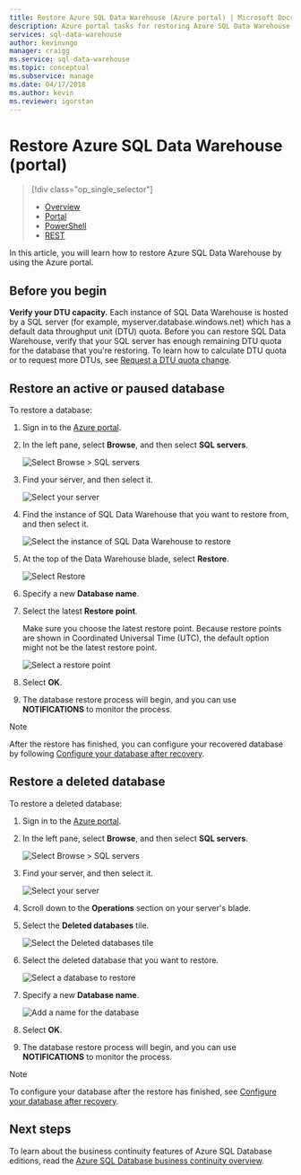 ```yaml
---
title: Restore Azure SQL Data Warehouse (Azure portal) | Microsoft Docs
description: Azure portal tasks for restoring Azure SQL Data Warehouse.
services: sql-data-warehouse
author: kevinvngo
manager: craigg
ms.service: sql-data-warehouse
ms.topic: conceptual
ms.subservice: manage
ms.date: 04/17/2018
ms.author: kevin
ms.reviewer: igorstan
---
```


# Restore Azure SQL Data Warehouse (portal)
> [!div class="op_single_selector"]
> * [Overview][Overview]
> * [Portal][Portal]
> * [PowerShell][PowerShell]
> * [REST][REST]
>
>
In this article, you will learn how to restore Azure SQL Data Warehouse by using the Azure portal.

## Before you begin
**Verify your DTU capacity.** Each instance of SQL Data Warehouse is hosted by a SQL server (for example, myserver.database.windows.net) which has a default data throughput unit (DTU) quota. Before you can restore SQL Data Warehouse, verify that your SQL server has enough remaining DTU quota for the database that you're restoring. To learn how to calculate DTU quota or to request more DTUs, see [Request a DTU quota change][Request a DTU quota change].

## Restore an active or paused database
To restore a database:

1. Sign in to the [Azure portal][Azure portal].
2. In the left pane, select **Browse**, and then select **SQL servers**.

    ![Select Browse > SQL servers](./media/sql-data-warehouse-restore-database-portal/01-browse-for-sql-server.png)
3. Find your server, and then select it.

    ![Select your server](./media/sql-data-warehouse-restore-database-portal/01-select-server.png)
4. Find the instance of SQL Data Warehouse that you want to restore from, and then select it.

    ![Select the instance of SQL Data Warehouse to restore](./media/sql-data-warehouse-restore-database-portal/01-select-active-dw.png)
5. At the top of the Data Warehouse blade, select **Restore**.

    ![Select Restore](./media/sql-data-warehouse-restore-database-portal/01-select-restore-from-active.png)
6. Specify a new **Database name**.
7. Select the latest **Restore point**.

   Make sure you choose the latest restore point. Because restore points are shown in Coordinated Universal Time (UTC), the default option might not be the latest restore point.

      ![Select a restore point](./media/sql-data-warehouse-restore-database-portal/01-restore-blade-from-active.png)
8. Select **OK**.
9. The database restore process will begin, and you can use **NOTIFICATIONS** to monitor the process.

> [!NOTE]
> After the restore has finished, you can configure your recovered database by following [Configure your database after recovery][Configure your database after recovery].
>
>

## Restore a deleted database
To restore a deleted database:

1. Sign in to the [Azure portal][Azure portal].
2. In the left pane, select **Browse**, and then select **SQL servers**.

    ![Select Browse > SQL servers](./media/sql-data-warehouse-restore-database-portal/01-browse-for-sql-server.png)
3. Find your server, and then select it.

    ![Select your server](./media/sql-data-warehouse-restore-database-portal/02-select-server.png)
4. Scroll down to the **Operations** section on your server's blade.
5. Select the **Deleted databases** tile.

    ![Select the Deleted databases tile](./media/sql-data-warehouse-restore-database-portal/02-select-deleted-dws.png)
6. Select the deleted database that you want to restore.

    ![Select a database to restore](./media/sql-data-warehouse-restore-database-portal/02-select-deleted-dw.png)
7. Specify a new **Database name**.

    ![Add a name for the database](./media/sql-data-warehouse-restore-database-portal/02-restore-blade-from-deleted.png)
8. Select **OK**.
9. The database restore process will begin, and you can use **NOTIFICATIONS** to monitor the process.

> [!NOTE]
> To configure your database after the restore has finished, see [Configure your database after recovery][Configure your database after recovery].
>
>

## Next steps
To learn about the business continuity features of Azure SQL Database editions, read the [Azure SQL Database business continuity overview][Azure SQL Database business continuity overview].

<!--Image references-->

<!--Article references-->
[Azure SQL Database business continuity overview]: ../sql-database/sql-database-business-continuity.md
[Overview]: ./sql-data-warehouse-restore-database-overview.md
[Portal]: ./sql-data-warehouse-restore-database-portal.md
[PowerShell]: ./sql-data-warehouse-restore-database-powershell.md
[REST]: ./sql-data-warehouse-restore-database-rest-api.md
[Configure your database after recovery]: ../sql-database/sql-database-disaster-recovery.md#configure-your-database-after-recovery
[Request a DTU quota change]: ./sql-data-warehouse-get-started-create-support-ticket.md

<!--MSDN references-->

<!--Blog references-->

<!--Other Web references-->
[Azure portal]: https://portal.azure.com/
